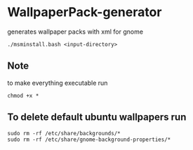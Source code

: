# WallpaperPack-generator

generates wallpaper packs with xml for gnome

```./msminstall.bash <input-directory>```

## Note

to make everything executable run

```chmod +x *```

## To delete default ubuntu wallpapers run 
```
sudo rm -rf /etc/share/backgrounds/*
sudo rm -rf /etc/share/gnome-background-properties/*

```
